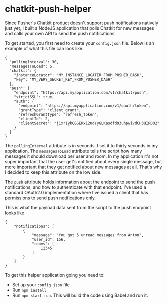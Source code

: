 # chatkit-push-helper
Since Pusher's Chatkit product doesn't support push notifications natively just yet, I built a NodeJS application that polls Chatkit for new messages and calls your own API to send the push notifications.

To get started, you first need to create your `config.json` file. Below is an example of what this file can look like: 

```
{
  "pollingInterval": 30,
  "messagesToLoad": 5,
  "chatkit": {
    "instanceLocator": "MY_INSTANCE_LOCATER_FROM_PUSHER_DASH",
    "key": "MY_VERY_SECRET_KEY_FROM_PUSHER_DASH"
  },
  "push": {
    "endpoint": "https://api.myapplication.com/v1/chatkit/push",
    "strictSSL": true,
    "auth": {
      "endpoint": "https://api.myapplication.com/v1/oauth/token",
      "grantType": "client_grant",
      "refreshGrantType": "refresh_token",
      "clientId": 2,
      "clientSecret": "j1xr1ykCGGERx120dYyGLKasdfd93uhpwivdCH3QIRDO2"
    }
  }
}
```

The `pollingInterval` attribute is in seconds. I set it to thirty seconds in my application. The `messagesToLoad` attribute tells the script how many messages it should download per user and room. In my application it's not super important that the user get's notified about every single message, but more important that they get notified about new messages at all. That's why I decided to keep this attribute on the low side.

The `push` attribute holds information about the endpoint to send the push notifications, and how to authenticate with that endpoint. I've used a standard OAuth2.0 implementation where I've issued a client that has permissions to send push notifications only.

This is what the payload data sent from the script to the push endpoint looks like

```
{
	"notifications": [
		{
			"message": "You got 5 unread messages from Anton",
			"user_id": 156,
			"rooms": [
				12345
			]
		}
	]
}
```

To get this helper application going you need to:
- Set up your `config.json` file
- Run `npm install`
- Run `npm start run`. This will build the code using Babel and run it.
